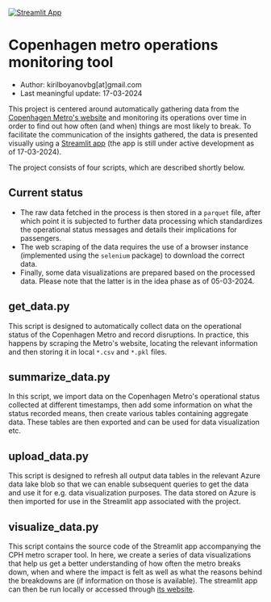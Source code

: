 [![Streamlit App](https://static.streamlit.io/badges/streamlit_badge_black_white.svg)](https://cph-metro.streamlit.app/)

# Copenhagen metro operations monitoring tool

* Author: kirilboyanovbg[at]gmail.com
* Last meaningful update: 17-03-2024

This project is centered around automatically gathering data from the [Copenhagen Metro's website](https://m.dk) and monitoring its operations over time in order to find out how often (and when) things are most likely to break. To facilitate the communication of the insights gathered, the data is presented visually using a [Streamlit app](https://cph-metro.streamlit.app/) (the app is still under active development as of 17-03-2024).

The project consists of four scripts, which are described shortly below.

## Current status

* The raw data fetched in the process is then stored in a `parquet` file, after which point it is subjected to further data processing which standardizes the operational status messages and details their implications for passengers.
* The web scraping of the data requires the use of a browser instance (implemented using the `selenium` package) to download the correct data.
* Finally, some data visualizations are prepared based on the processed data. Please note that the latter is in the idea phase as of 05-03-2024.

## get_data.py

This script is designed to automatically collect data on the operational status of the Copenhagen Metro and record disruptions. In practice, this happens by scraping the Metro's website, locating the relevant information and then storing it in local `*.csv` and `*.pkl` files.

## summarize_data.py

In this script, we import data on the Copenhagen Metro's operational status collected at different timestamps, then add some information on what the status recorded means, then create various tables containing aggregate data. These tables are then exported and can be used for data visualization etc.

## upload_data.py

This script is designed to refresh all output data tables in the relevant Azure data lake blob so that we can enable subsequent queries to get the data and use it for e.g. data visualization purposes. The data stored on Azure is then imported for use in the Streamlit app associated with the project.

## visualize_data.py

This script contains the source code of the Streamlit app accompanying the CPH metro scraper tool. In here, we create a series of data visualizations that help us get a better understanding of how often the metro breaks down, when and where the impact is felt as well as what the reasons behind the breakdowns are (if information on those is available). The streamlit app can then be run locally or accessed through [its website](https://cph-metro.streamlit.app/).
